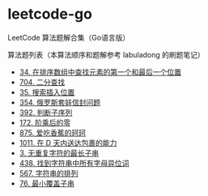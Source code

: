 # leetcode-go
LeetCode 算法题解合集（Go语言版）

算法题列表（本算法顺序和题解参考 labuladong 的刷题笔记）
- [34. 在排序数组中查找元素的第一个和最后一个位置](https://kangaro0o.github.io/leetcode-34-zai-pai-xu-shu-zu-zhong-cha-zhao-yuan-su-de-di-yi-ge-he-zui-hou-yi-ge-wei-zhi/)
- [704. 二分查找](https://kangaro0o.github.io/704-er-fen-cha-zhao/)
- [35. 搜索插入位置](https://kangaro0o.github.io/35-sou-suo-cha-ru-wei-zhi/)
- [354. 俄罗斯套娃信封问题](https://kangaro0o.github.io/354-e-luo-si-tao-wa-xin-feng-wen-ti/)
- [392. 判断子序列](https://kangaro0o.github.io/392-pan-duan-zi-xu-lie/)
- [172. 阶乘后的零](https://kangaro0o.github.io/172-jie-cheng-hou-de-ling/)
- [875. 爱吃香蕉的珂珂](https://kangaro0o.github.io/875-ai-chi-xiang-jiao-de-ke-ke/)
- [1011. 在 D 天内送达包裹的能力](https://kangaro0o.github.io/1011-zai-d-tian-nei-song-da-bao-guo-de-neng-li/)
- [3. 无重复字符的最长子串](https://leetcode.cn/problems/longest-substring-without-repeating-characters/)
- [438. 找到字符串中所有字母异位词](https://leetcode.cn/problems/find-all-anagrams-in-a-string/)
- [567. 字符串的排列](https://leetcode.cn/problems/permutation-in-string/)
- [76. 最小覆盖子串](https://leetcode.cn/problems/minimum-window-substring/)